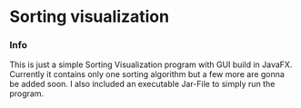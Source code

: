# Sorting visualization

### Info
This is just a simple Sorting Visualization program with GUI build in JavaFX. Currently it contains only one sorting algorithm but a few more are gonna be added soon.
I also included an executable Jar-File to simply run the program.
